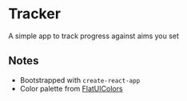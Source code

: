# Tracker

A simple app to track progress against aims you set

## Notes

- Bootstrapped with `create-react-app`
- Color palette from [FlatUIColors](https://flatuicolors.com/palette/defo)
